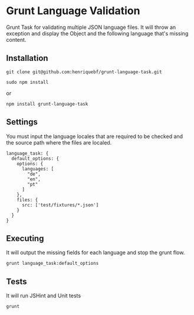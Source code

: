 # Grunt Language Validation

Grunt Task for validating multiple JSON language files. It will throw an exception and display the Object and the following language that's missing content.

## Installation

    git clone git@github.com:henriquebf/grunt-language-task.git

    sudo npm install
    
or

    npm install grunt-language-task    
    
## Settings

You must input the language locales that are required to be checked and the source path where the files are localed.

    language_task: {
      default_options: {
        options: {
          languages: [
            "de",
            "en",
            "pt"
          ]
        },
        files: {
          src: ['test/fixtures/*.json']
        }
      }
    }
    
## Executing

It will output the missing fields for each language and stop the grunt flow.

    grunt language_task:default_options
    
## Tests

It will run JSHint and Unit tests

    grunt